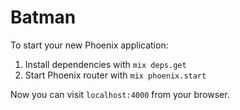 # Batman

To start your new Phoenix application:

1. Install dependencies with `mix deps.get`
2. Start Phoenix router with `mix phoenix.start`

Now you can visit `localhost:4000` from your browser.
